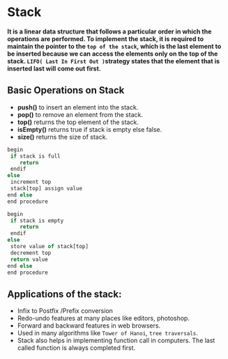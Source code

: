 # Stack
**It is a linear data structure that follows a particular order in which the operations are performed. To implement the stack, it is required to maintain the pointer to the `top of the stack`, which is the last element to be inserted because we can access the elements only on the top of the stack. `LIFO( Last In First Out )`strategy states that the element that is inserted last will come out first.**

## Basic Operations on Stack

- **push()** to insert an element into the stack.
- **pop()** to remove an element from the stack.
- **top()** returns the top element of the stack.
- **isEmpty()** returns true if stack is empty else false.
- **size()** returns the size of stack.


```ts
begin
 if stack is full
    return
 endif
else  
 increment top
 stack[top] assign value
end else
end procedure
```

```js
begin
 if stack is empty
    return
 endif
else
 store value of stack[top]
 decrement top
 return value
end else
end procedure
```

## Applications of the stack:
- Infix to Postfix /Prefix conversion
- Redo-undo features at many places like editors, photoshop.
- Forward and backward features in web browsers.
- Used in many algorithms like `Tower of Hanoi`, `tree traversals`.
- Stack also helps in implementing function call in computers. The last called function is always completed first.